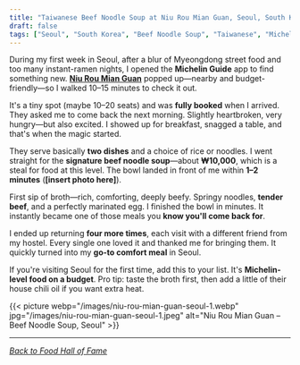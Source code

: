 ```yaml
---
title: "Taiwanese Beef Noodle Soup at Niu Rou Mian Guan, Seoul, South Korea"
draft: false
tags: ["Seoul", "South Korea", "Beef Noodle Soup", "Taiwanese", "Michelin"]
---
```


During my first week in Seoul, after a blur of Myeongdong street food and too many instant-ramen nights, I opened the **Michelin Guide** app to find something new. **[Niu Rou Mian Guan](https://guide.michelin.com/en/seoul-capital-area/kr-seoul/restaurant/niroumianguan)** popped up—nearby and budget-friendly—so I walked 10–15 minutes to check it out.

It's a tiny spot (maybe 10–20 seats) and was **fully booked** when I arrived. They asked me to come back the next morning. Slightly heartbroken, very hungry—but also excited. I showed up for breakfast, snagged a table, and that's when the magic started.

They serve basically **two dishes** and a choice of rice or noodles. I went straight for the **signature beef noodle soup**—about **₩10,000**, which is a steal for food at this level. The bowl landed in front of me within **1–2 minutes** (**[insert photo here]**).

First sip of broth—rich, comforting, deeply beefy. Springy noodles, **tender beef**, and a perfectly marinated egg. I finished the bowl in minutes. It instantly became one of those meals you **know you'll come back for**.

I ended up returning **four more times**, each visit with a different friend from my hostel. Every single one loved it and thanked me for bringing them. It quickly turned into my **go-to comfort meal** in Seoul.

If you're visiting Seoul for the first time, add this to your list. It's **Michelin-level food on a budget**. Pro tip: taste the broth first, then add a little of their house chili oil if you want extra heat.

{{< picture webp="/images/niu-rou-mian-guan-seoul-1.webp" jpg="/images/niu-rou-mian-guan-seoul-1.jpeg" alt="Niu Rou Mian Guan – Beef Noodle Soup, Seoul" >}}

---

*[Back to Food Hall of Fame](/food)*
